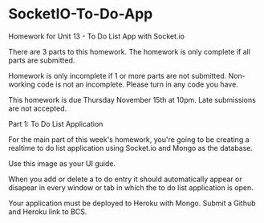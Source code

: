 # SocketIO-To-Do-App

Homework for Unit 13 - To Do List App with Socket.io

There are 3 parts to this homework. The homework is only complete if all parts are submitted.

Homework is only incomplete if 1 or more parts are not submitted. Non-working code is not an incomplete. Please turn in any code you have. 

This homework is due Thursday November 15th at 10pm. Late submissions are not accepted.


Part 1: To Do List Application

For the main part of this week's homework, you're going to be creating a realtime to do list application using Socket.io and Mongo as the database.

Use this image as your UI guide.



When you add or delete a to do entry it should automatically appear or disapear in every window or tab in which the to do list application is open.

Your application must be deployed to Heroku with Mongo. Submit a Github and Heroku link to BCS.

